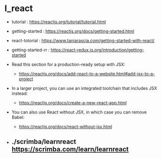 # l_react

- tutorial : https://reactjs.org/tutorial/tutorial.html
- getting-started : https://reactjs.org/docs/getting-started.html
- react-totorial : https://www.taniarascia.com/getting-started-with-react/
- getting-started-rr : https://react-redux.js.org/introduction/getting-started

- Read this section for a production-ready setup with JSX:
    - https://reactjs.org/docs/add-react-to-a-website.html#add-jsx-to-a-project

- In a larger project, you can use an integrated toolchain that includes JSX instead:
    - https://reactjs.org/docs/create-a-new-react-app.html

- You can also use React without JSX, in which case you can remove Babel:
    - https://reactjs.org/docs/react-without-jsx.html
 
- ./scrimba/learnreact   https://scrimba.com/learn/learnreact 
    - 
